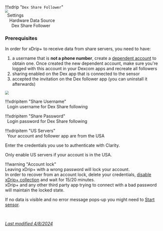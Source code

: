 !!!xdrip "`Dex Share Follower`"  
    <img src="../../images/hamburger_menu.png" style="zoom:60%;" />  
    &ensp;Settings  
    &emsp;Hardware Data Source  
    &ensp;&emsp;Dex Share Follower

### Prerequisites

In order for xDrip+ to receive data from share servers, you need to have:

1. a username that is **not a phone number**, create a [dependent account](https://www.dexcom.com/faqs/how-do-i-create-a-dependent-account) to obtain one. Once created the new dependent account, make sure you're logged with this account in your Dexcom apps and recreate all followers
2. sharing enabled on the Dex app that is connected to the sensor
3. accepted the invitation on the Dex follower app (you can uninstall it afterwards)

<img src="../images/M-S-HDS-DexSh1.png" style="zoom:75%;" />

!!!xdripitem "Share  Username"  
    &ensp;Login username for Dex Share following

!!!xdripitem "Share Password"  
    &ensp;Login password for Dex Share following

!!!xdripitem "US Servers"  
    &ensp;Your account and follower app are from the USA

Enter the credentials you use to authenticate with Clarity.

Only enable US servers if your account is in the USA.

!!!warning "Account lock"  
    Leaving xDrip+ with a wrong password will lock your account.  
    In order to recover from an account lock, delete your credentials, [disable xDrip+ collection](../datasource/#changing-data-source) and wait for 15/20 minutes.  
    xDrip+ and any other third party app trying to connect with a bad password will maintain the locked state.

If no data is visible and no error message pops-up you might need to [Start sensor](../../use/startsensor/#followers-and-companion-apps).

</br>

[*Last modified 4/8/2024*](https://github.com/NightscoutFoundation/xDrip/releases/tag/2024.08.02)
